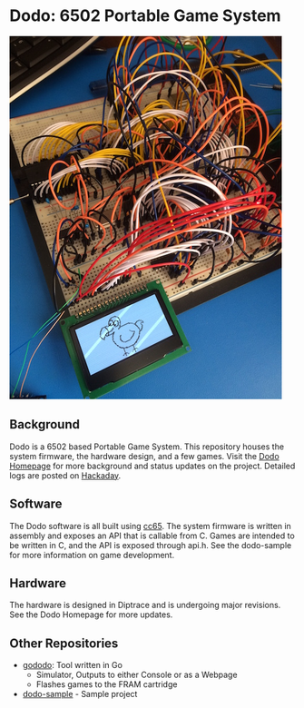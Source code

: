 # Dodo: 6502 Portable Game System

![Dodo Image](dodo.jpg) 

## Background

Dodo is a 6502 based Portable Game System. This repository houses the system firmware, the hardware design, and a few games. Visit the [Dodo Homepage](http://www.dodo6502.com) for more background and status updates on the project. Detailed logs are posted on [Hackaday](https://hackaday.io/project/9325-dodo-6502-game-system).

## Software

The Dodo software is all built using [cc65](https://github.com/cc65/cc65). The system firmware is written in assembly and exposes an API that is callable from C. Games are intended to be written in C, and the API is exposed through api.h. See the dodo-sample for more information on game development.

## Hardware

The hardware is designed in Diptrace and is undergoing major revisions. See the Dodo Homepage for more updates.

## Other Repositories

- [gododo](https://github.com/peternoyes/gododo): Tool written in Go
	- Simulator, Outputs to either Console or as a Webpage
	- Flashes games to the FRAM cartridge
- [dodo-sample](https://github.com/peternoyes/dodo-sample) - Sample project


